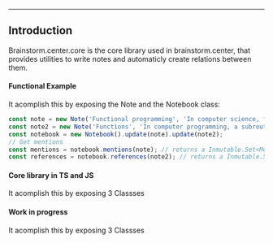 ---

## Introduction

Brainstorm.center.core is the core library used in brainstorm.center, that provides utilities to write notes and automaticly create relations between them.

#### Functional Example

It acomplish this by exposing the Note and the Notebook class:

```js
const note = new Note('Functional programming', 'In computer science, functional programming is a programming paradigm where programs are constructed by applying and composing functions.');
const note2 = new Note('Functions', 'In computer programming, a subroutine is a sequence of program instructions that performs a specific task, packaged as a unit.');
const notebook = new Notebook().update(note).update(note2);
// Get mentions
const mentions = notebook.mentions(note); // returns a Inmutable.Set<Mention>() { Mention { from: note, to: note2, key: 'functions' } }
const references = notebook.references(note2); // returns a Inmutable.Set<Mention>() { Mention { from: note2, to: note, key: 'functions' } }
```

#### Core library in TS and JS

It acomplish this by exposing 3 Classses

#### Work in progress

It acomplish this by exposing 3 Classses